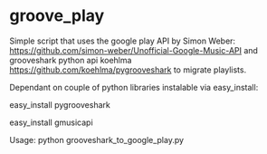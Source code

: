 # groove_play
Simple script that uses the google play API by Simon Weber: https://github.com/simon-weber/Unofficial-Google-Music-API and grooveshark python api koehlma https://github.com/koehlma/pygrooveshark to migrate playlists. 

Dependant on couple of python libraries instalable via easy_install:

easy_install pygrooveshark

easy_install gmusicapi

Usage:
python grooveshark_to_google_play.py <google account email> <google password> <grooveshark track id>
